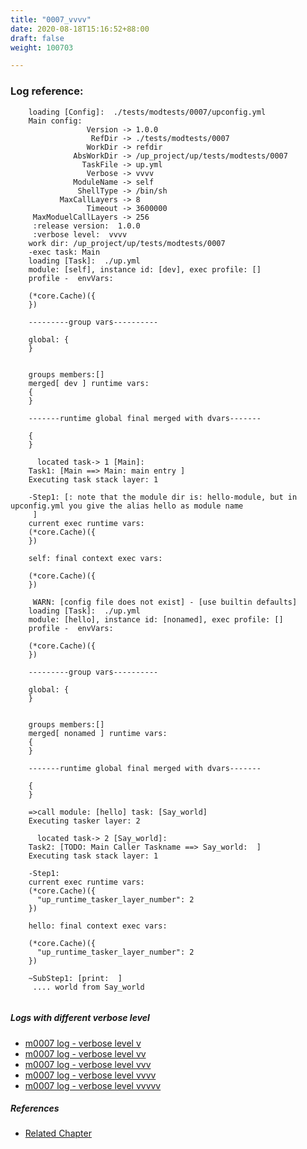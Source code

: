```yaml
---
title: "0007_vvvv"
date: 2020-08-18T15:16:52+88:00
draft: false
weight: 100703

---
```


### Log reference: <no value>

```
    loading [Config]:  ./tests/modtests/0007/upconfig.yml
    Main config:
                 Version -> 1.0.0
                  RefDir -> ./tests/modtests/0007
                 WorkDir -> refdir
              AbsWorkDir -> /up_project/up/tests/modtests/0007
                TaskFile -> up.yml
                 Verbose -> vvvv
              ModuleName -> self
               ShellType -> /bin/sh
           MaxCallLayers -> 8
                 Timeout -> 3600000
     MaxModuelCallLayers -> 256
     :release version:  1.0.0
     :verbose level:  vvvv
    work dir: /up_project/up/tests/modtests/0007
    -exec task: Main
    loading [Task]:  ./up.yml
    module: [self], instance id: [dev], exec profile: []
    profile -  envVars:
    
    (*core.Cache)({
    })
    
    ---------group vars----------
    
    global: {
    }
    
    
    groups members:[]
    merged[ dev ] runtime vars:
    {
    }
    
    -------runtime global final merged with dvars-------
    
    {
    }
    
      located task-> 1 [Main]: 
    Task1: [Main ==> Main: main entry ]
    Executing task stack layer: 1
    
    -Step1: [: note that the module dir is: hello-module, but in upconfig.yml you give the alias hello as module name
     ]
    current exec runtime vars:
    (*core.Cache)({
    })
    
    self: final context exec vars:
    
    (*core.Cache)({
    })
    
     WARN: [config file does not exist] - [use builtin defaults]
    loading [Task]:  ./up.yml
    module: [hello], instance id: [nonamed], exec profile: []
    profile -  envVars:
    
    (*core.Cache)({
    })
    
    ---------group vars----------
    
    global: {
    }
    
    
    groups members:[]
    merged[ nonamed ] runtime vars:
    {
    }
    
    -------runtime global final merged with dvars-------
    
    {
    }
    
    =>call module: [hello] task: [Say_world]
    Executing tasker layer: 2
    
      located task-> 2 [Say_world]: 
    Task2: [TODO: Main Caller Taskname ==> Say_world:  ]
    Executing task stack layer: 1
    
    -Step1:
    current exec runtime vars:
    (*core.Cache)({
      "up_runtime_tasker_layer_number": 2
    })
    
    hello: final context exec vars:
    
    (*core.Cache)({
      "up_runtime_tasker_layer_number": 2
    })
    
    ~SubStep1: [print:  ]
     .... world from Say_world
    
```

##### Logs with different verbose level
* [m0007 log - verbose level v](../../logs/m0007_v)
* [m0007 log - verbose level vv](../../logs/m0007_vv)
* [m0007 log - verbose level vvv](../../logs/m0007_vvv)
* [m0007 log - verbose level vvvv](../../logs/m0007_vvvv)
* [m0007 log - verbose level vvvvv](../../logs/m0007_vvvvv)

##### References
* [Related Chapter](../../module/0007)
